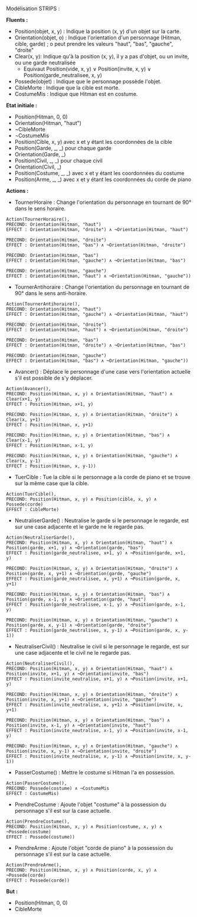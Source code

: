 Modélisation STRIPS :

**Fluents :**
- Position(objet, x, y) : Indique la position (x, y) d'un objet sur la carte.
- Orientation(objet, o) : Indique l'orientation d'un personnage (Hitman, cible, garde) ; o peut prendre les valeurs "haut", "bas", "gauche", "droite"
- Clear(x, y): Indique qu'à la position (x, y), il y a pas d'objet, ou un invite, ou une garde neutralisée
    * Equivaut Position(vide, x, y) ∨ Position(invite, x, y) ∨ Position(garde_neutralisee, x, y)
- Possede(objet) : Indique que le personnage possède l'objet.
- CibleMorte : Indique que la cible est morte.
- CostumeMis : Indique que Hitman est en costume.

**Etat initiale :**
- Position(Hitman, 0, 0)
- Orientation(Hitman, "haut")
- ¬CibleMorte
- ¬CostumeMis
- Position(Cible, x, y) avec x et y étant les coordonnées de la cible
- Position(Garde, _, _) pour chaque garde
- Orientation(Garde, _)
- Position(Civil, _, _) pour chaque civil 
- Orientation(Civil, _)
- Position(Costume, _, _) avec x et y étant les coordonnées du costume
- Position(Arme, _, _) avec x et y étant les coordonnées du corde de piano

**Actions :**
- TournerHoraire : Change l'orientation du personnage en tournant de 90° dans le sens horaire.
```
Action(TournerHoraire(),
PRECOND: Orientation(Hitman, "haut")
EFFECT : Orientation(Hitman, "droite") ∧ ¬Orientation(Hitman, "haut")

PRECOND: Orientation(Hitman, "droite")
EFFECT : Orientation(Hitman, "bas") ∧ ¬Orientation(Hitman, "droite")

PRECOND: Orientation(Hitman, "bas")
EFFECT : Orientation(Hitman, "gauche") ∧ ¬Orientation(Hitman, "bas")

PRECOND: Orientation(Hitman, "gauche")
EFFECT : Orientation(Hitman, "haut") ∧ ¬Orientation(Hitman, "gauche"))
```

- TournerAntihoraire : Change l'orientation du personnage en tournant de 90° dans le sens anti-horaire.
```
Action(TournerAntihoraire(),
PRECOND: Orientation(Hitman, "haut")
EFFECT : Orientation(Hitman, "gauche") ∧ ¬Orientation(Hitman, "haut")

PRECOND: Orientation(Hitman, "droite")
EFFECT : Orientation(Hitman, "haut") ∧ ¬Orientation(Hitman, "droite")

PRECOND: Orientation(Hitman, "bas")
EFFECT : Orientation(Hitman, "droite") ∧ ¬Orientation(Hitman, "bas")

PRECOND: Orientation(Hitman, "gauche")
EFFECT : Orientation(Hitman, "bas") ∧ ¬Orientation(Hitman, "gauche"))
```
- Avancer() : Déplace le personnage d'une case vers l'orientation actuelle s'il est possible de s'y déplacer.
```
Action(Avancer(),
PRECOND: Position(Hitman, x, y) ∧ Orientation(Hitman, "haut") ∧ Clear(x+1, y)
EFFECT : Position(Hitman, x+1, y)

PRECOND: Position(Hitman, x, y) ∧ Orientation(Hitman, "droite") ∧ Clear(x, y+1)
EFFECT : Position(Hitman, x, y+1)

PRECOND: Position(Hitman, x, y) ∧ Orientation(Hitman, "bas") ∧ Clear(x-1, y)
EFFECT : Position(Hitman, x-1, y)

PRECOND: Position(Hitman, x, y) ∧ Orientation(Hitman, "gauche") ∧ Clear(x, y-1)
EFFECT : Position(Hitman, x, y-1))

```
- TuerCible : Tue la cible si le personnage a la corde de piano et se trouve sur la même case que la cible.
```
Action(TuerCible(),
PRECOND: Position(Hitman, x, y) ∧ Position(cible, x, y) ∧ Possede(corde)
EFFECT : CibleMorte)

```
- NeutraliserGarde() : Neutralise le garde si le personnage le regarde, est sur une case adjacente et le garde ne le regarde pas.
```
Action(NeutraliserGarde(),
PRECOND: Position(Hitman, x, y) ∧ Orientation(Hitman, "haut") ∧ Position(garde, x+1, y) ∧ ¬Orientation(garde, "bas") 
EFFECT : Position(garde_neutralisee, x+1, y) ∧ ¬Position(garde, x+1, y)

PRECOND: Position(Hitman, x, y) ∧ Orientation(Hitman, "droite") ∧ Position(garde, x, y+1) ∧ ¬Orientation(garde, "gauche") 
EFFECT : Position(garde_neutralisee, x, y+1) ∧ ¬Position(garde, x, y+1)

PRECOND: Position(Hitman, x, y) ∧ Orientation(Hitman, "bas") ∧ Position(garde, x-1, y) ∧ ¬Orientation(garde, "haut") 
EFFECT : Position(garde_neutralisee, x-1, y) ∧ ¬Position(garde, x-1, y)

PRECOND: Position(Hitman, x, y) ∧ Orientation(Hitman, "gauche") ∧ Position(garde, x, y-1) ∧ ¬Orientation(garde, "droite")
EFFECT : Position(garde_neutralisee, x, y-1) ∧ ¬Position(garde, x, y-1))

```
- NeutraliserCivil() : Neutralise le civil si le personnage le regarde, est sur une case adjacente et le civil ne le regarde pas.
```
Action(NeutraliserCivil(),
PRECOND: Position(Hitman, x, y) ∧ Orientation(Hitman, "haut") ∧ Position(invite, x+1, y) ∧ ¬Orientation(invite, "bas") 
EFFECT : Position(invite_neutralise, x+1, y) ∧ ¬Position(invite, x+1, y)

PRECOND: Position(Hitman, x, y) ∧ Orientation(Hitman, "droite") ∧ Position(invite, x, y+1) ∧ ¬Orientation(invite, "gauche") 
EFFECT : Position(invite_neutralise, x, y+1) ∧ ¬Position(invite, x, y+1)

PRECOND: Position(Hitman, x, y) ∧ Orientation(Hitman, "bas") ∧ Position(invite, x-1, y) ∧ ¬Orientation(invite, "haut") 
EFFECT : Position(invite_neutralise, x-1, y) ∧ ¬Position(invite, x-1, y)

PRECOND: Position(Hitman, x, y) ∧ Orientation(Hitman, "gauche") ∧ Position(invite, x, y-1) ∧ ¬Orientation(invite, "droite")
EFFECT : Position(invite_neutralise, x, y-1) ∧ ¬Position(invite, x, y-1))
```
- PasserCostume() : Mettre le costume si Hitman l'a en possession. 
```
Action(PasserCostume(),
PRECOND: Possede(costume) ∧ ¬CostumeMis
EFFECT : CostumeMis)
```
- PrendreCostume : Ajoute l'objet "costume" à la possession du personnage s'il est sur la case actuelle.
```
Action(PrendreCostume(),
PRECOND: Position(Hitman, x, y) ∧ Position(costume, x, y) ∧ ¬Possede(costume)
EFFECT : Possede(costume))
```
- PrendreArme : Ajoute l'objet "corde de piano" à la possession du personnage s'il est sur la case actuelle.
```
Action(PrendreArme(),
PRECOND: Position(Hitman, x, y) ∧ Position(corde, x, y) ∧ ¬Possede(corde)
EFFECT : Possede(corde))
```



**But :**
- Position(Hitman, 0, 0)
- CibleMorte
